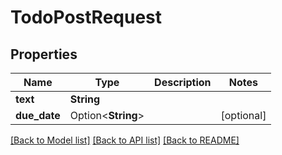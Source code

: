 # TodoPostRequest

## Properties

Name | Type | Description | Notes
------------ | ------------- | ------------- | -------------
**text** | **String** |  | 
**due_date** | Option<**String**> |  | [optional]

[[Back to Model list]](../README.md#documentation-for-models) [[Back to API list]](../README.md#documentation-for-api-endpoints) [[Back to README]](../README.md)


